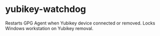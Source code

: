 # yubikey-watchdog
Restarts GPG Agent when Yubikey device connected or removed.
Locks Windows workstation on Yubikey removal.
